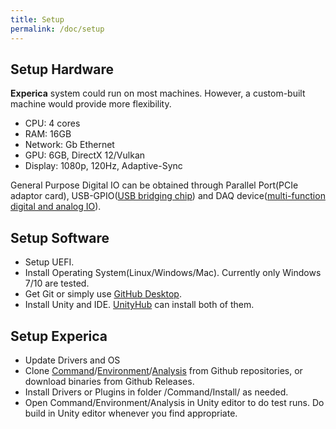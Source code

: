 ```yaml
---
title: Setup
permalink: /doc/setup
---
```


## Setup Hardware 
**Experica** system could run on most machines. However, a custom-built machine would provide more flexibility.

- CPU: 4 cores
- RAM: 16GB
- Network: Gb Ethernet
- GPU: 6GB, DirectX 12/Vulkan
- Display: 1080p, 120Hz, Adaptive-Sync

General Purpose Digital IO can be obtained through Parallel Port(PCIe adaptor card), USB-GPIO([USB bridging chip](https://www.adafruit.com/product/2264)) and DAQ device([multi-function digital and analog IO](https://www.mccdaq.com/)).

## Setup Software 
- Setup UEFI.
- Install Operating System(Linux/Windows/Mac). Currently only Windows 7/10 are tested.
- Get Git or simply use [GitHub Desktop](https://desktop.github.com/).
- Install Unity and IDE. [UnityHub](https://unity3d.com/get-unity/download) can install both of them.

## Setup Experica
- Update Drivers and OS 
- Clone [Command](https://github.com/Experica/Command)/[Environment](https://github.com/Experica/Environment)/[Analysis](https://github.com/Experica/Analysis) from Github repositories, or download binaries from Github Releases.
- Install Drivers or Plugins in folder /Command/Install/ as needed.
- Open Command/Environment/Analysis in Unity editor to do test runs. Do build in Unity editor whenever you find appropriate.
